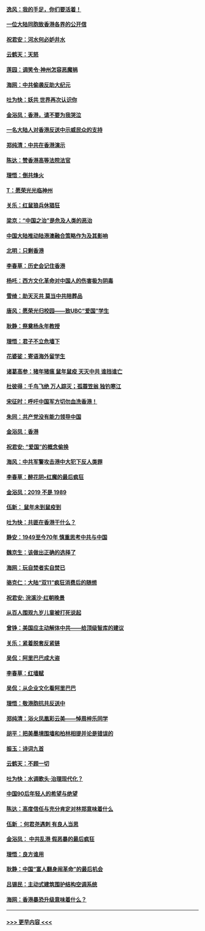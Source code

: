 #### [逸风：我的手足，你们要活着！](../pages/nsc993/n11676352.md?t=11241333) 
#### [一位大陆同胞致香港各界的公开信](../pages/nsc993/n11675761.md?t=11241333) 
#### [祝君安：河水何必妒井水](../pages/nsc993/n11675746.md?t=11241333) 
#### [云鹤天：天怒](../pages/nsc993/n11675718.md?t=11241333) 
#### [莲园：调笑令‧神州怎容恶魔祸](../pages/nsc993/n11675648.md?t=11241333) 
#### [海网：中共偷袭反助大纪元](../pages/nsc993/n11673515.md?t=11241333) 
#### [吐为快：妖共 世界再次认识你](../pages/nsc993/n11673506.md?t=11241333) 
#### [金浴凤：香港，请不要为我哭泣](../pages/nsc993/n11673248.md?t=11241333) 
#### [一名大陆人对香港反送中示威民众的支持](../pages/nsc993/n11672615.md?t=11241333) 
#### [郑纯清：中共在香港演示](../pages/nsc993/n11670539.md?t=11241333) 
#### [陈达：赞香港高等法院法官](../pages/nsc993/n11669542.md?t=11241333) 
#### [理悟：倒共烽火](../pages/nsc993/n11668844.md?t=11241333) 
#### [T：愿荣光光临神州](../pages/nsc993/n11668421.md?t=11241333) 
#### [关乐：红鼠狼兵休猖狂](../pages/nsc993/n11668378.md?t=11241333) 
#### [梁京：“中国之治”是危及人类的恶治](../pages/nsc993/n11668328.md?t=11241333) 
#### [中国大陆推动陆港澳融合策略作为及其影响](../pages/nsc993/n11668157.md?t=11241333) 
#### [北明：只剩香港](../pages/nsc993/n11668002.md?t=11241333) 
#### [李春草：历史会记住香港](../pages/nsc993/n11667927.md?t=11241333) 
#### [杨吒：西方文化革命对中国人的伤害极为阴毒](../pages/nsc993/n11664521.md?t=11241333) 
#### [雪绮：助天灭共 莫当中共陪葬品](../pages/nsc993/n11662650.md?t=11241333) 
#### [唐风：愿荣光归校园——致UBC“爱国”学生](../pages/nsc993/n11662194.md?t=11241333) 
#### [耿静：祭奠杨永年教授](../pages/nsc993/n11662514.md?t=11241333) 
#### [理悟：君子不立危墙下](../pages/nsc993/n11662172.md?t=11241333) 
#### [花婆娑：寄语海外留学生](../pages/nsc993/n11662121.md?t=11241333) 
#### [诸葛高参：猪年猪瘟 鼠年鼠疫 天灭中共 谁挡谁亡](../pages/nsc993/n11661980.md?t=11241333) 
#### [杜彼得：千鸟飞绝 万人踪灭；孤蓑笠翁 独钓寒江](../pages/nsc993/n11661170.md?t=11241333) 
#### [宋征时：呼吁中国军方切勿血洗香港！](../pages/nsc993/n11415318.md?t=11241333) 
#### [朱同：共产党没有能力领导中国](../pages/nsc993/n11660421.md?t=11241333) 
#### [金浴凤：香港](../pages/nsc993/n11660419.md?t=11241333) 
#### [祝君安: “爱国”的概念偷换](../pages/nsc993/n11659706.md?t=11241333) 
#### [海风：中共军警攻击港中大犯下反人类罪](../pages/nsc993/n11659632.md?t=11241333) 
#### [李春草：醉花阴•红魔的最后疯狂](../pages/nsc993/n11659287.md?t=11241333) 
#### [金浴凤：2019 不是 1989](../pages/nsc993/n11657663.md?t=11241333) 
#### [伍新： 鼠年未到鼠疫到](../pages/nsc993/n11655098.md?t=11241333) 
#### [吐为快：共匪在香港干什么？](../pages/nsc993/n11654891.md?t=11241333) 
#### [静安：1949至今70年 慎重思考中共与中国](../pages/nsc993/n11651244.md?t=11241333) 
#### [魏京生：该做出正确的选择了](../pages/nsc993/n11653084.md?t=11241333) 
#### [海网：玩自焚者实自焚已](../pages/nsc993/n11652423.md?t=11241333) 
#### [骆克仁：大陆“双11”疯狂消费后的随想](../pages/nsc993/n11652305.md?t=11241333) 
#### [祝君安: 浣溪沙·红朝晚景](../pages/nsc993/n11652258.md?t=11241333) 
#### [从百人围观九岁儿童被打死说起](../pages/nsc993/n11651030.md?t=11241333) 
#### [曾铮：美国应主动解体中共——给顶级智库的建议](../pages/nsc993/n11649888.md?t=11241333) 
#### [关乐：紧着脱套反紧链](../pages/nsc993/n11649069.md?t=11241333) 
#### [吴侃：阿里巴巴成大盗](../pages/nsc993/n11645523.md?t=11241333) 
#### [李春草：红墙赋](../pages/nsc993/n11646389.md?t=11241333) 
#### [吴侃：从企业文化看阿里巴巴](../pages/nsc993/n11645476.md?t=11241333) 
#### [理悟：敬港胞抗共反送中](../pages/nsc993/n11645466.md?t=11241333) 
#### [郑纯清：浴火凤凰彩云美——悼周梓乐同学](../pages/nsc993/n11645155.md?t=11241333) 
#### [胡平：把美墨境围墙和柏林相提并论是错误的](../pages/nsc993/n11645134.md?t=11241333) 
#### [振玉：诗词九首](../pages/nsc993/n11644081.md?t=11241333) 
#### [云鹤天：不顾一切](../pages/nsc993/n11643508.md?t=11241333) 
#### [吐为快：水调歌头·治理现代化？](../pages/nsc993/n11643485.md?t=11241333) 
#### [中国90后年轻人的希望与绝望](../pages/nsc993/n11642317.md?t=11241333) 
#### [陈达：高度信任与充分肯定对林郑意味着什么](../pages/nsc993/n11641441.md?t=11241333) 
#### [伍新 ：何君尧遇刺 有良人当思](../pages/nsc993/n11641503.md?t=11241333) 
#### [金浴凤： 中共乱港  假恶暴的最后疯狂](../pages/nsc993/n11641495.md?t=11241333) 
#### [理悟：良方谁用](../pages/nsc993/n11641463.md?t=11241333) 
#### [耿静：中国“富人翻身闹革命”的最后机会](../pages/nsc993/n11640655.md?t=11241333) 
#### [吕锡民：主动式建筑围护结构空调系统](../pages/nsc993/n11640168.md?t=11241333) 
#### [海网：香港暴恐升级意味着什么？](../pages/nsc993/n11635904.md?t=11241333) 

----
#### [ >>> 更早内容 <<< ](../indexes/nsc993-earlier.md)
